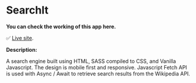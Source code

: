# SearchIt

**You can check the working of this app here.**

✅ [Live site](https://friendly-newton-b1cdb9.netlify.app).

**Description:**

A search engine built using HTML, SASS compiled to CSS, and Vanilla Javascript. The design is mobile first and responsive. Javascript Fetch API is used with Async / Await to retrieve search results from the Wikipedia API.
